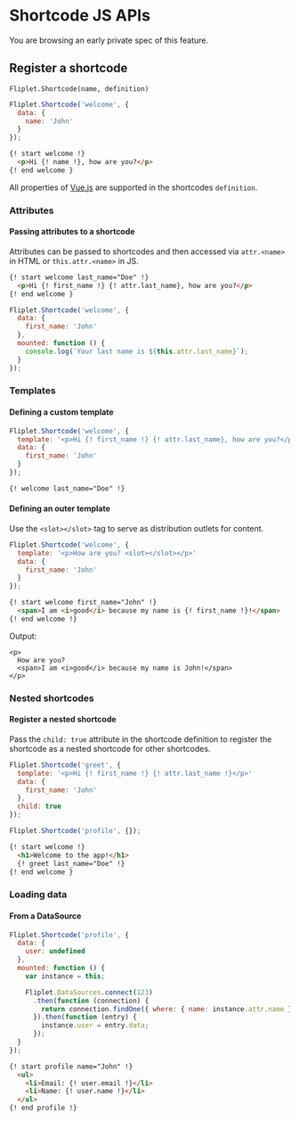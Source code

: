 # Shortcode JS APIs

<p class="warning">You are browsing an early private spec of this feature.</p>

## Register a shortcode

`Fliplet.Shortcode(name, definition)`

```js
Fliplet.Shortcode('welcome', {
  data: {
    name: 'John'
  }
});
```

```html
{! start welcome !}
  <p>Hi {! name !}, how are you?</p>
{! end welcome }
```

All properties of [Vue.js](https://vuejs.org/v2/api/#Options-Data) are supported in the shortcodes `definition`.

### Attributes

#### Passing attributes to a shortcode

Attributes can be passed to shortcodes and then accessed via `attr.<name>` in HTML or `this.attr.<name>` in JS.

```html
{! start welcome last_name="Doe" !}
  <p>Hi {! first_name !} {! attr.last_name}, how are you?</p>
{! end welcome }
```

```js
Fliplet.Shortcode('welcome', {
  data: {
    first_name: 'John'
  },
  mounted: function () {
    console.log(`Your last name is ${this.attr.last_name}`);
  }
});
```

### Templates

#### Defining a custom template

```js
Fliplet.Shortcode('welcome', {
  template: '<p>Hi {! first_name !} {! attr.last_name}, how are you?</p>'
  data: {
    first_name: 'John'
  }
});
```

```html
{! welcome last_name="Doe" !}
```

#### Defining an outer template

Use the `<slot></slot>` tag to serve as distribution outlets for content.

```js
Fliplet.Shortcode('welcome', {
  template: '<p>How are you? <slot></slot></p>'
  data: {
    first_name: 'John'
  }
});
```

```html
{! start welcome first_name="John" !}
  <span>I am <i>good</i> because my name is {! first_name !}!</span>
{! end welcome !}
```

Output:

```
<p>
  How are you?
  <span>I am <i>good</i> because my name is John!</span>
</p>
```

### Nested shortcodes

#### Register a nested shortcode

Pass the `child: true` attribute in the shortcode definition to register the shortcode as a nested shortcode for other shortcodes.

```js
Fliplet.Shortcode('greet', {
  template: '<p>Hi {! first_name !} {! attr.last_name !}</p>'
  data: {
    first_name: 'John'
  },
  child: true
});

Fliplet.Shortcode('profile', {});
```

```html
{! start welcome !}
  <h1>Welcome to the app!</h1>
  {! greet last_name="Doe" !}
{! end welcome }
```

### Loading data

#### From a DataSource

```js
Fliplet.Shortcode('profile', {
  data: {
    user: undefined
  },
  mounted: function () {
    var instance = this;

    Fliplet.DataSources.connect(123)
      .then(function (connection) {
        return connection.findOne({ where: { name: instance.attr.name } });
      }).then(function (entry) {
        instance.user = entry.data;
      });
  }
});
```

```html
{! start profile name="John" !}
  <ul>
    <li>Email: {! user.email !}</li>
    <li>Name: {! user.name !}</li>
  </ul>
{! end profile !}
```